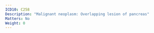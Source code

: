 ```yaml
---
ICD10: C258
Description: "Malignant neoplasm: Overlapping lesion of pancreas"
Matters: No
Weight: 0
---
```


